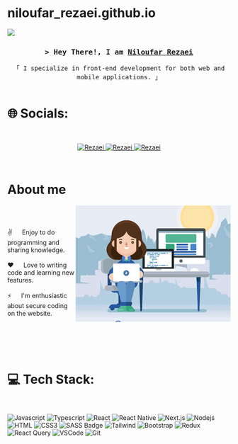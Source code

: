 # niloufar_rezaei.github.io

[![](https://visitcount.itsvg.in/api?id=nilrezaee88&icon=5&color=0)](https://visitcount.itsvg.in)


<!-- Intro  -->
<h3 align="center">
        <samp>&gt; Hey There!, I am
                <b><a target="_blank" href="#">Niloufar Rezaei</a></b>
        </samp>
</h3>


<p align="center"> 
  <samp>
    「 I specialize in front-end development for both web and mobile applications. 」
    <br>
    <br>
  </samp>
</p>

# 🌐 Socials:
<br/>

<p align="center">
 <a href="https://www.linkedin.com/in/niloufar-rezaei-187347232/" target="_blank">
  <img src="https://img.shields.io/badge/LinkedIn-0077B5?style=for-the-badge&logo=linkedin&logoColor=white" alt="Rezaei"/>
 </a>
 <a href="https://t.me/NiloufarRezaei88" target="_blank">
  <img src="https://img.shields.io/badge/Telegram-1DA1F2?style=for-the-badge&logo=telegram&logoColor=white" alt="Rezaei"/>
 </a>
 <a href="mailto:nil.rezaee88@gmail.com?subject=Mail from Niloufar Rezaei" target="_blank">
  <img src="https://img.shields.io/badge/Gmail-1DA1F2?style=for-the-badge&logo=gmail&logoColor=white" alt="Rezaei" />
 </a> 
</p>
<br />

<!-- About Section -->
 # About me
 
<p>
 <img align="right" width="350" src="./static/assets/images/programmer.gif" alt="Coding gif" />
  <br/><br/><br/>
 ✌️ &emsp; Enjoy to do programming and sharing knowledge. <br/><br/>
 ❤️ &emsp; Love to writing code and learning new features.<br/><br/>
 ⚡ &emsp; I'm enthusiastic about secure coding on the website.<br/><br/>
</p>

<br/>
<br/>
<br/>

# 💻 Tech Stack:
<br/>

![Javascript](https://img.shields.io/badge/Javascript-F0DB4F?style=for-the-badge&labelColor=black&logo=javascript&logoColor=F0DB4F)
![Typescript](https://img.shields.io/badge/Typescript-007acc?style=for-the-badge&labelColor=black&logo=typescript&logoColor=007acc)
![React](https://img.shields.io/badge/-React-61DBFB?style=for-the-badge&labelColor=black&logo=react&logoColor=61DBFB)
![React Native](https://img.shields.io/badge/React_Native-20232A?style=for-the-badge&logo=react&logoColor=61DAFB)
![Next.js](https://img.shields.io/badge/next.js-000000?style=for-the-badge&logo=nextdotjs&logoColor=white)
![Nodejs](https://img.shields.io/badge/Nodejs-3C873A?style=for-the-badge&labelColor=black&logo=node.js&logoColor=3C873A)
![HTML](https://img.shields.io/badge/HTML5-E34F26?style=for-the-badge&logo=html5&logoColor=white)
![CSS3](https://img.shields.io/badge/CSS3-1572B6?style=for-the-badge&logo=css3&logoColor=white)
![SASS Badge](https://img.shields.io/badge/Sass-CC6699?style=for-the-badge&logo=sass&logoColor=white)
![Tailwind](https://img.shields.io/badge/Tailwind_CSS-092749?style=for-the-badge&logo=tailwindcss&logoColor=06B6D4&labelColor=000000)
![Bootstrap](https://img.shields.io/badge/Bootstrap-563D7C?style=for-the-badge&logo=bootstrap&logoColor=white)
![Redux](https://img.shields.io/badge/Redux-593D88?style=for-the-badge&logo=redux&logoColor=white)
![React Query](https://img.shields.io/badge/-React_Query-FF4154?style=for-the-badge&logo=react%20query&logoColor=white)
![VSCode](https://img.shields.io/badge/Visual_Studio-0078d7?style=for-the-badge&logo=visual%20studio&logoColor=white)
![Git](https://img.shields.io/badge/Git-F05032?style=for-the-badge&logo=git&logoColor=white)

<br/>

